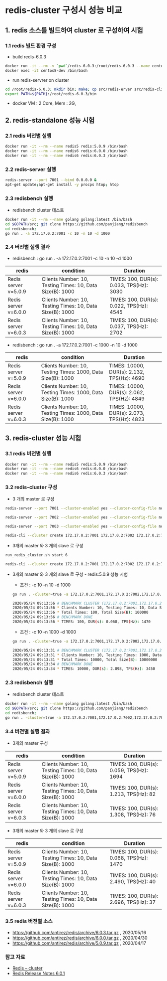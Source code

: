 # redis-cluster 구성시 성능 비교

## 1. redis 소스를 빌드하여 cluster 로 구성하여 시험

### 1.1 redis 빌드 환경 구성

- build redis-6.0.3

```sh
docker run -it --rm -v `pwd`/redis-6.0.3:/root/redis-6.0.3 --name centos8-dev centos8-dev /bin/bash
docker exec -it centos8-dev /bin/bash
```

- run redis-servrer on cluster

```sh
cd /root/redis-6.0.3; mkdir bin; make; cp src/redis-erver src/redis-cli /root/redis-6.0.3/bin
export PATH=${PATH}:/root/redis-6.0.3/bin
```

- docker VM : 2 Core, Mem : 2G, 

## 2. redis-standalone 성능 시험

### 2.1 redis 버전별 실행

```sh
docker run -it --rm --name redis5 redis:5.0.9 /bin/bash
docker run -it --rm --name redis6 redis:6.0.0 /bin/bash
docker run -it --rm --name redis6 redis:6.0.3 /bin/bash
```

### 2.2 redis-server 실행

```sh
redis-server --port 7001 --bind 0.0.0.0 &
apt-get update;apt-get install -y procps htop; htop
```

### 2.3 redisbench 실행

- redisbench cluster 테스트

```sh
docker run -it --rm --name golang golang:latest /bin/bash
cd $GOPATH/src; git clone https://github.com/panjiang/redisbench
cd redisbench; 
go run . -a 172.17.0.2:7001 -c 10 -n 10 -d 1000
```

### 2.4 버전별 실행 결과

- redisbench : go run . -a 172.17.0.2:7001 -c 10 -n 10 -d 1000

| redis | condition | Duration |
|---|---|---|
| Redis server v=5.0.9 | Clients Number: 10, Testing Times: 10, Data Size(B): 1000 | TIMES: 100, DUR(s): 0.033, TPS(Hz): 3030 |
| Redis server v=6.0.0 | Clients Number: 10, Testing Times: 10, Data Size(B): 1000 | TIMES: 100, DUR(s): 0.022, TPS(Hz): 4545 |
| Redis server v=6.0.3 | Clients Number: 10, Testing Times: 10, Data Size(B): 1000 | TIMES: 100, DUR(s): 0.037, TPS(Hz): 2702 |

- redisbench : go run . -a 172.17.0.2:7001 -c 1000 -n 10 -d 1000

| redis | condition | Duration |
|---|---|---|
| Redis server v=5.0.9 | Clients Number: 10, Testing Times: 1000, Data Size(B): 1000 | TIMES: 10000, DUR(s): 2.132, TPS(Hz): 4690 |
| Redis server v=6.0.0 | Clients Number: 10, Testing Times: 1000, Data Size(B): 1000 | TIMES: 10000, DUR(s): 2.062, TPS(Hz): 4849 |
| Redis server v=6.0.3 | Clients Number: 10, Testing Times: 1000, Data Size(B): 1000 | TIMES: 10000, DUR(s): 2.073, TPS(Hz): 4823 |

## 3. redis-cluster 성능 시험

### 3.1 redis 버전별 실행 

```sh
docker run -it --rm --name redis5 redis:5.0.9 /bin/bash
docker run -it --rm --name redis6 redis:6.0.0 /bin/bash
docker run -it --rm --name redis6 redis:6.0.3 /bin/bash
```

### 3.2 redis-cluster 구성

- 3 개의 master 로 구성

```sh
redis-server --port 7001 --cluster-enabled yes --cluster-config-file node_7001.conf --cluster-node-timeout 5000 --bind 0.0.0.0

redis-server --port 7002 --cluster-enabled yes --cluster-config-file node_7002.conf --cluster-node-timeout 5000 --bind 0.0.0.0

redis-server --port 7003 --cluster-enabled yes --cluster-config-file node_7003.conf --cluster-node-timeout 5000 --bind 0.0.0.0

redis-cli --cluster create 172.17.0.2:7001 172.17.0.2:7002 172.17.0.2:7003
```

- 3개의 master 와 3 개의 slave 로 구성

```sh
run_redis_cluster.sh start 6

redis-cli --cluster create 172.17.0.2:7001 172.17.0.2:7002 172.17.0.2:7003 172.17.0.2:7004 172.17.0.2:7005 172.17.0.2:7006 --cluster-replicas 1
```

- 3개의 master 와 3 개의 slave 로 구성 - redis:5.0.9 성능 시험 
    - 조건 : -c 10 -n 10 -d 1000

    ```sh
    go run . -cluster=true -a 172.17.0.2:7001,172.17.0.2:7002,172.17.0.2:7003,172.17.0.2:7004,172.17.0.2:7005,172.17.0.2:7006 -c 10 -n 10 -d 1000

    2020/05/24 09:13:56 # BENCHMARK CLUSTER (172.17.0.2:7001,172.17.0.2:7002,172.17.0.2:7003,172.17.0.2:7004,172.17.0.2:7005,172.17.0.2:7006, db:0)
    2020/05/24 09:13:56 * Clients Number: 10, Testing Times: 10, Data Size(B): 1000
    2020/05/24 09:13:56 * Total Times: 100, Total Size(B): 100000
    2020/05/24 09:13:56 # BENCHMARK DONE
    2020/05/24 09:13:56 * TIMES: 100, DUR(s): 0.068, TPS(Hz): 1470
    ```
    - 조건 : -c 10 -n 1000 -d 1000

    ```sh
    go run . -cluster=true -a 172.17.0.2:7001,172.17.0.2:7002,172.17.0.2:7003,172.17.0.2:7004,172.17.0.2:7005,172.17.0.2:7006 -c 10 -n 1000 -d 1000

    2020/05/24 09:13:31 # BENCHMARK CLUSTER (172.17.0.2:7001,172.17.0.2:7002,172.17.0.2:7003,172.17.0.2:7004,172.17.0.2:7005,172.17.0.2:7006, db:0)
    2020/05/24 09:13:31 * Clients Number: 10, Testing Times: 1000, Data Size(B): 1000
    2020/05/24 09:13:31 * Total Times: 10000, Total Size(B): 10000000
    2020/05/24 09:13:34 # BENCHMARK DONE
    2020/05/24 09:13:34 * TIMES: 10000, DUR(s): 2.898, TPS(Hz): 3450
    ```

### 2.3 redisbench 실행

- redisbench cluster 테스트

```sh
docker run -it --rm --name golang golang:latest /bin/bash
cd $GOPATH/src; git clone https://github.com/panjiang/redisbench
cd redisbench; 
go run . -cluster=true -a 172.17.0.2:7001,172.17.0.2:7002,172.17.0.2:7003 -c 10 -n 10 -d 1000
```

### 3.4 버전별 실행 결과

- 3개의 master 구성

| redis | condition | Duration |
|---|---|---|
| Redis server v=5.0.9 | Clients Number: 10, Testing Times: 10, Data Size(B): 1000 | TIMES: 100, DUR(s): 0.059, TPS(Hz): 1694 |
| Redis server v=6.0.0 | Clients Number: 10, Testing Times: 10, Data Size(B): 1000 | TIMES: 100, DUR(s): 1.213, TPS(Hz): 82 |
| Redis server v=6.0.3 | Clients Number: 10, Testing Times: 10, Data Size(B): 1000 | TIMES: 100, DUR(s): 1.308, TPS(Hz): 76 |

- 3개의 master 와 3 개의 slave 로 구성

| redis | condition | Duration |
|---|---|---|
| Redis server v=5.0.9 | Clients Number: 10, Testing Times: 10, Data Size(B): 1000 | TIMES: 100, DUR(s): 0.068, TPS(Hz): 1470 |
| Redis server v=6.0.0 | Clients Number: 10, Testing Times: 10, Data Size(B): 1000 | TIMES: 100, DUR(s): 2.490, TPS(Hz): 40 |
| Redis server v=6.0.3 | Clients Number: 10, Testing Times: 10, Data Size(B): 1000 | TIMES: 100, DUR(s): 2.696, TPS(Hz): 37 |

### 3.5 redis 버전별 소스

- https://github.com/antirez/redis/archive/6.0.3.tar.gz , 2020/05/16
- https://github.com/antirez/redis/archive/6.0.0.tar.gz , 2020/04/30
- https://github.com/antirez/redis/archive/5.0.9.tar.gz , 2020/04/17 

### 참고 자료

- [Redis – cluster](https://daddyprogrammer.org/post/1601/redis-cluster/)
- [Redis Release Notes 6.0.1](http://redisgate.kr/redis/introduction/redis_release6.php)
